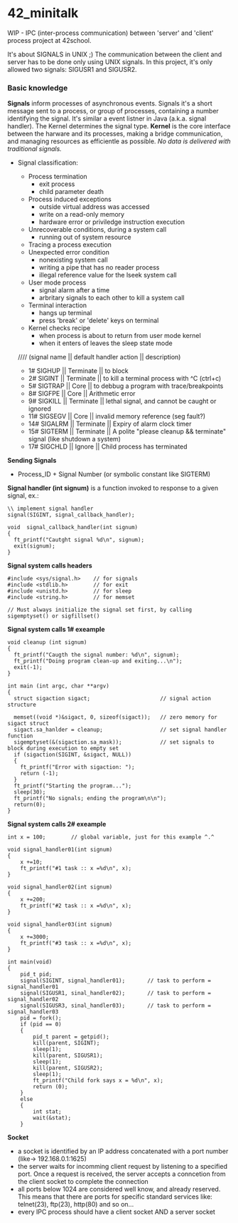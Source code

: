 # 42_minitalk
WIP - IPC (inter-process communication) between 'server' and 'client' process project at 42school.

It's about SIGNALS in UNIX ;)
The communication between the client and server has to be done only using UNIX signals.
In this project, it's only allowed two signals: SIGUSR1 and SIGUSR2.

### Basic knowledge
**Signals** inform processes of asynchronous events. Signals it's a short message sent to a process, or group of processes, containing a number identifying the signal. It's similar a event listner in Java (a.k.a. signal handler).
The Kernel determines the signal type. **Kernel** is the core interface between the harware and its processes, making a bridge communication, and managing resources as efficientle as possible.
_No data is delivered with traditional signals._
- Signal classification:
  - Process termination
    -  exit process
    -  child parameter death
  - Process induced exceptions
    -  outside virtual address was accessed
    -  write on a read-only memory
    -  hardware error or priviledge instruction execution
  - Unrecoverable conditions, during a system call
    -  running out of system resource
  - Tracing a process execution
  - Unexpected error condition
    -  nonexisting system call
    -  writing a pipe that has no reader process
    -  illegal reference value for the lseek system call
  - User mode process
    -  signal alarm after a time
    -  arbritary signals to each other to kill a system call
  - Terminal interaction
    -  hangs up terminal
    -  press 'break' or 'delete' keys on terminal
  - Kernel checks recipe
    -  when process is about to return from user mode kernel
    -  when it enters of leaves the sleep state mode

  //// (signal name || default handler action || description)
  - 1# SIGHUP || Terminate || to block 
  - 2# SIGINT || Terminate || to kill a terminal process with ^C (ctrl+c)
  - 5# SIGTRAP || Core || to debbug a program with trace/breakpoints
  - 8# SIGFPE || Core || Arithmetic error
  - 9# SIGKILL || Terminate || lethal signal, and cannot be caught or ignored
  - 11# SIGSEGV || Core || invalid memory reference (seg fault?)
  - 14# SIGALRM || Terminate || Expiry of alarm clock timer
  - 15# SIGTERM || Terminate || A polite "please cleanup && terminate" signal (like shutdown a system)
  - 17# SIGCHLD || Ignore || Child process has terminated

**Sending Signals**
  - Process_ID + Signal Number (or symbolic constant like SIGTERM)

**Signal handler (int signum)** is a function invoked to response to a given signal, ex.:
```
\\ implement signal handler
signal(SIGINT, signal_callback_handler);

void  signal_callback_handler(int signum)
{
  ft_printf("Cautght signal %d\n", signum);
  exit(signum);
}
```
**Signal system calls headers**
```
#include <sys/signal.h>    // for signals
#include <stdlib.h>        // for exit
#include <unistd.h>        // for sleep
#include <string.h>        // for memset

// Must always initialize the signal set first, by calling sigemptyset() or sigfillset()
```
**Signal system calls 1# exeample**
```
void cleanup (int signum)
{
  ft_printf("Caugth the signal number: %d\n", signum);
  ft_printf("Doing program clean-up and exiting...\n");
  exit(-1);
}

int main (int argc, char **argv)
{
  struct sigaction sigact;                      // signal action structure

  memset((void *)&sigact, 0, sizeof(sigact));   // zero memory for sigact struct
  sigact.sa_hanlder = cleanup;                  // set signal handler function
  sigemptyset(&(sigaction.sa_mask));            // set signals to block during execution to empty set
  if (sigaction(SIGINT, &sigact, NULL))
  {
    ft_printf("Error with sigaction: ");
    return (-1);
  }
  ft_printf("Starting the program...");
  sleep(30);
  ft_printf("No signals; ending the program\n\n");
  return(0);
}
```
**Signal system calls 2# exeample**
```
int	x = 100;		// global variable, just for this example ^.^

void signal_handler01(int signum)
{
	x +=10;
	ft_printf("#1 task :: x =%d\n", x);
}

void signal_handler02(int signum)
{
	x +=200;
	ft_printf("#2 task :: x =%d\n", x);
}

void signal_handler03(int signum)
{
	x +=3000;
	ft_printf("#3 task :: x =%d\n", x);
}

int	main(void)
{
	pid_t pid;
	signal(SIGINT, signal_handler01);		// task to perform = signal_handler01
	signal(SIGUSR1, sinal_handler02);		// task to perform = signal_handler02
	signal(SIGUSR3, sinal_handler03);		// task to perform = signal_handler03
	pid = fork();
	if (pid == 0)
	{
		pid_t parent = getpid();
		kill(parent, SIGINT);
		sleep(1);
		kill(parent, SIGUSR1);
		sleep(1);
		kill(parent, SIGUSR2);
		sleep(1);
		ft_printf("Child fork says x = %d\n", x);
		return (0);
	}
	else
	{
		int stat;
		wait(&stat);
	}
```

**Socket**
- a socket is identified by an IP address concatenated with a port number (like-> 192.168.0.1:1625)
- the server waits for incomming client request by listening to a specified port. Once a request is received, the server accepts a conncetion from the client socket to complete the connection
- all ports below 1024 are considered well know, and already reserved. This means that there are ports for specific standard services like: telnet(23), ftp(23), http(80) and so on...
- every IPC process should have a client socket AND a server socket


